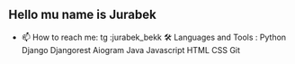 ## Hello mu name is Jurabek


- 📫 How to reach me: tg :jurabek_bekk
🛠  Languages and Tools : Python Django Djangorest Aiogram Java Javascript HTML CSS Git
